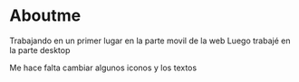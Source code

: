 # Aboutme

Trabajando en un primer lugar en la parte movil de la web
Luego trabajé en la parte desktop


Me hace falta cambiar algunos iconos y los textos 
